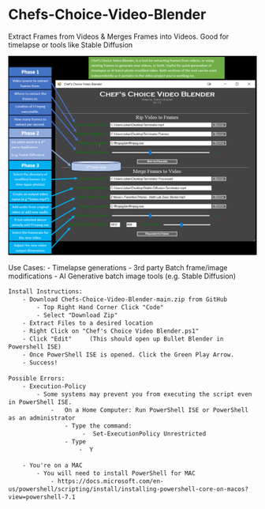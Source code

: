 # Chefs-Choice-Video-Blender
Extract Frames from Videos &amp; Merges Frames into Videos. Good for timelapse or tools like Stable Diffusion

![alt text](https://github.com/Jukari2003/Chefs-Choice-Video-Blender/blob/main/Supporting%20Docs/Chef's%20Choice%20Guide.PNG?raw=true)



   Use Cases:
       - Timelapse generations
       - 3rd party Batch frame/image modifications
       - AI Generative batch image tools (e.g. Stable Diffusion) 
       
    Install Instructions:
        - Download Chefs-Choice-Video-Blender-main.zip from GitHub
            - Top Right Hand Corner Click "Code"
            - Select "Download Zip"
        - Extract Files to a desired location
        - Right Click on "Chef's Choice Video Blender.ps1"
        - Click "Edit"     (This should open up Bullet Blender in Powershell ISE)
        - Once PowerShell ISE is opened. Click the Green Play Arrow.
        - Success!

    Possible Errors:
        - Execution-Policy 
            - Some systems may prevent you from executing the script even in PowerShell ISE.
                -   On a Home Computer: Run PowerShell ISE or PowerShell as an administrator
                    - Type the command:
                         -  Set-ExecutionPolicy Unrestricted
                    - Type 
                        -  Y
  
        - You're on a MAC
            - You will need to install PowerShell for MAC
                - https://docs.microsoft.com/en-us/powershell/scripting/install/installing-powershell-core-on-macos?view=powershell-7.1
